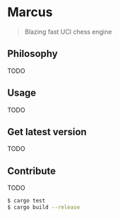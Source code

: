 # Marcus

> Blazing fast UCI chess engine

## Philosophy

TODO

## Usage

TODO

## Get latest version

TODO

## Contribute

TODO

```sh
$ cargo test
$ cargo build --release
```
